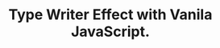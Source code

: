 <div align="center" color="blue" font-size="28px">
<h1 color="blue">Type Writer Effect with Vanila JavaScript.</h1>
</div>
